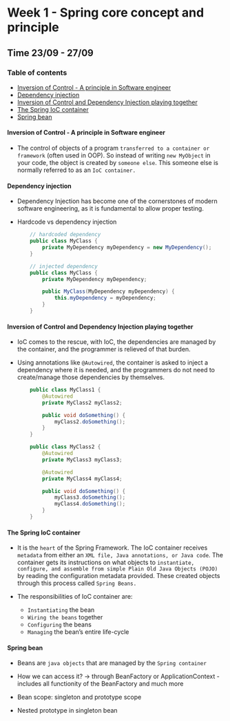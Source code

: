 <h1> Week 1 - Spring core concept and principle </h1>

<h2> Time 23/09 - 27/09 </h2>

<h3> Table of contents </h3>

- [Inversion of Control - A principle in Software engineer](#inversion-of-control---a-principle-in-software-engineer)
- [Dependency injection](#dependency-injection)
- [Inversion of Control and Dependency Injection playing together](#inversion-of-control-and-dependency-injection-playing-together)
- [The Spring IoC container](#the-spring-ioc-container)
- [Spring bean](#spring-bean)

#### Inversion of Control - A principle in Software engineer

+ The control of objects of a program `transferred to a container or framework` (often used in OOP). So instead of writing `new MyObject` in your code, the object is created by `someone else`. This someone else is normally referred to as an `IoC container.`

#### Dependency injection

+ Dependency Injection has become one of the cornerstones of modern software engineering, as it is fundamental to allow proper testing.

+ Hardcode vs dependency injection

    ```java
        // hardcoded dependency
        public class MyClass { 
            private MyDependency myDependency = new MyDependency(); 
        }
    ```

    ```java
        // injected dependency
        public class MyClass { 
            private MyDependency myDependency;

            public MyClass(MyDependency myDependency) {
                this.myDependency = myDependency;
            }
        }
    ```

#### Inversion of Control and Dependency Injection playing together

+ IoC comes to the rescue, with IoC, the dependencies are managed by the container, and the programmer is relieved of that burden.

+ Using annotations like `@Autowired`, the container is asked to inject a dependency where it is needed, and the programmers do not need to create/manage those dependencies by themselves.

    ```java
        public class MyClass1 {
            @Autowired
            private MyClass2 myClass2;

            public void doSomething() {
                myClass2.doSomething();
            }
        }
    ```

    ```java
        public class MyClass2 {
            @Autowired
            private MyClass3 myClass3;

            @Autowired
            private MyClass4 myClass4;

            public void doSomething() {
                myClass3.doSomething();
                myClass4.doSomething();
            }
        }
    ```

#### The Spring IoC container

+ It is the `heart` of the Spring Framework. The IoC container receives `metadata` from either an `XML file, Java annotations, or Java code`. The container gets its instructions on what objects to `instantiate, configure, and assemble from simple Plain Old Java Objects (POJO)` by reading the configuration metadata provided. These created objects through this process called `Spring Beans.`

+ The responsibilities of IoC container are:
  + `Instantiating` the bean
  + `Wiring the beans` together
  + `Configuring` the beans
  + `Managing` the bean’s entire life-cycle

#### Spring bean

+ Beans are `java objects` that are managed by the `Spring container`

+ How we can access it? -> through BeanFactory or ApplicationContext - includes all functionity of the BeanFactory and much more

+ Bean scope: singleton and prototype scope

+ Nested prototype in singleton bean
